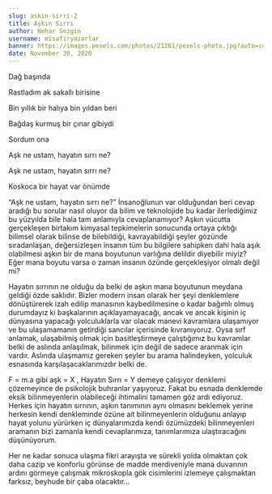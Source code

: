 ```yaml
---
slug: askin-sirri-2
title: Aşkın Sırrı
author: Nehar Sezgin
username: misafiryazarlar
banner: https://images.pexels.com/photos/21261/pexels-photo.jpg?auto=compress&cs=tinysrgb&dpr=2&w=500
date: November 30, 2020
---
```


Dağ başında

Rastladım ak sakallı birisine

Bin yıllık bir halıya bin yıldan beri

Bağdaş kurmuş bir çınar gibiydi

Sordum ona

Aşk ne ustam, hayatın sırrı ne?

Aşk ne ustam, hayatın sırrı ne?

Koskoca bir hayat var önümde

“Aşk ne ustam, hayatın sırrı ne?” İnsanoğlunun var olduğundan beri cevap aradığı bu sorular nasıl oluyor da bilim ve teknolojide bu kadar ilerlediğimiz bu yüzyılda bile hala tam anlamıyla cevaplanamıyor? Aşkın vücutta gerçekleşen birtakım kimyasal tepkimelerin sonucunda ortaya çıktığı bilimsel olarak bilinse de bilebildiği, kavrayabildiği şeyler gözünde sıradanlaşan, değersizleşen insanın tüm bu bilgilere sahipken dahi hala aşık olabilmesi aşkın bir de mana boyutunun varlığına delildir diyebilir miyiz? Eğer mana boyutu varsa o zaman insanın özünde gerçekleşiyor olmalı değil mi?

Hayatın sırrının ne olduğu da belki de aşkın mana boyutunun meydana geldiği özde saklıdır. Bizler modern insan olarak her şeyi denklemlere dönüştürerek izah edilip manasının kaybedilmesine o kadar bağımlı olmuş durumdayız ki başkalarının açıklayamayacağı, ancak ve ancak kişinin iç dünyasına yapacağı yolculuklarla var olacak manevi kavramlara ulaşamıyor ve bu ulaşamamanın getirdiği sancılar içerisinde kıvranıyoruz. Oysa sırf anlamak, ulaşabilmiş olmak için basitleştirmeye çalıştığımız bu kavramlar belki de aslında anlaşılmak, bilinmek için değil de sadece aranmak için vardır. Aslında ulaşmamız gereken şeyler bu arama halindeyken, yolculuk esnasında karşılaşacaklarımızdır belki de.

F = m.a gibi aşk = X , Hayatın Sırrı = Y demeye çalışıyor denklemi çözemeyince de psikolojik buhranlar yaşıyoruz. Fakat bu esnada denklemde eksik bilinmeyenlerin olabileceği ihtimalini tamamen göz ardı ediyoruz. Herkes için hayatın sırrının, aşkın tanımının aynı olmasını beklemek yerine herkesin kendi denkleminde özüne ait bilinmeyenlerin olduğunu anlayıp hayat yolunu yürürken iç dünyalarımızda kendi özümüzdeki bilinmeyenleri aramanın bizi zamanla kendi cevaplarımıza, tanımlarımıza ulaştıracağını düşünüyorum.

Her ne kadar sonuca ulaşma fikri arayışta ve sürekli yolda olmaktan çok daha cazip ve konforlu görünse de madde merdiveniyle mana duvarının ardını görmeye çalışmak mikroskopla gök cisimlerini izlemeye çalışmaktan farksız, beyhude bir çaba olacaktır...